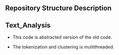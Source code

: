 

## Repository Structure Description



## Text_Analysis

* This code is abstracted version of the old code.

* The tokenization and clustering is multithreaded.
